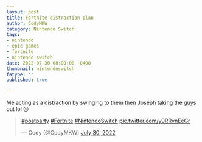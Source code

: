 ```yaml
---
layout: post
title: Fortnite distraction plan
author: CodyMKW
category: Nintendo Switch
tags:
- nintendo
- epic games
- fortnite
- nintendo switch
date: 2022-07-30 08:00:00 -0400
thumbnail: nintendoswitch
fatype: ''
published: true

---
```

Me acting as a distraction by swinging to them then Joseph taking the guys out lol 😛

<div>
<blockquote class="twitter-tweet" data-dnt="true" data-theme="dark"><p lang="qme" dir="ltr"><a href="https://twitter.com/hashtag/postparty?src=hash&amp;ref_src=twsrc%5Etfw">#postparty</a> <a href="https://twitter.com/hashtag/Fortnite?src=hash&amp;ref_src=twsrc%5Etfw">#Fortnite</a> <a href="https://twitter.com/hashtag/NintendoSwitch?src=hash&amp;ref_src=twsrc%5Etfw">#NintendoSwitch</a> <a href="https://t.co/y9RRvnEeGr">pic.twitter.com/y9RRvnEeGr</a></p>&mdash; Cody (@CodyMKW) <a href="https://twitter.com/CodyMKW/status/1553339929366855682?ref_src=twsrc%5Etfw">July 30, 2022</a></blockquote> <script async src="https://platform.twitter.com/widgets.js" charset="utf-8"></script>
</div>